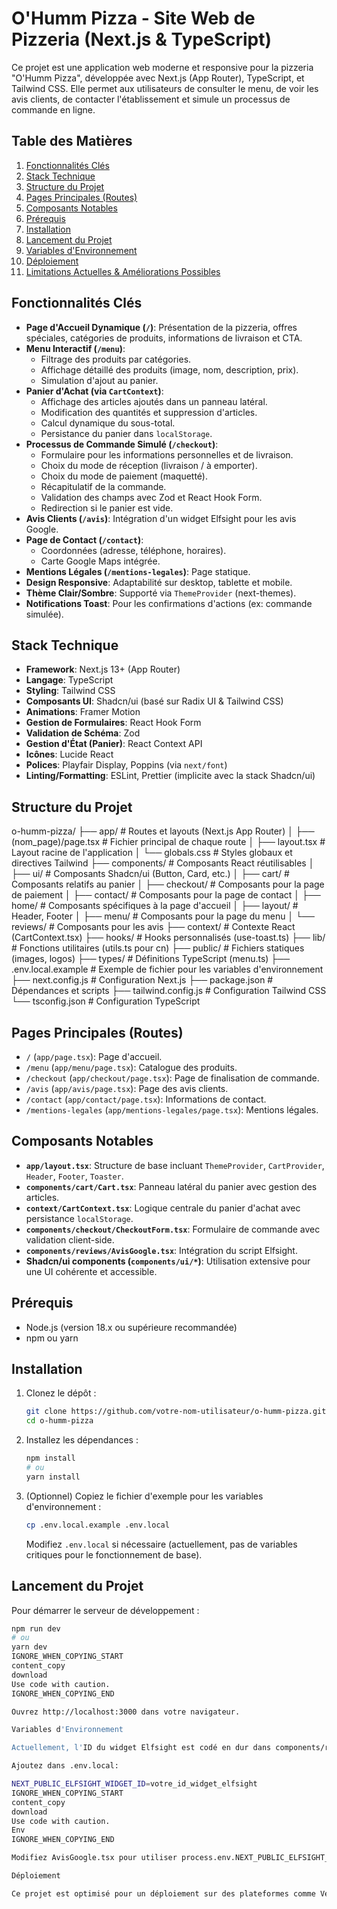 # O'Humm Pizza - Site Web de Pizzeria (Next.js & TypeScript)

Ce projet est une application web moderne et responsive pour la pizzeria "O'Humm Pizza", développée avec Next.js (App Router), TypeScript, et Tailwind CSS. Elle permet aux utilisateurs de consulter le menu, de voir les avis clients, de contacter l'établissement et simule un processus de commande en ligne.


## Table des Matières

1.  [Fonctionnalités Clés](#fonctionnalités-clés)
2.  [Stack Technique](#stack-technique)
3.  [Structure du Projet](#structure-du-projet)
4.  [Pages Principales (Routes)](#pages-principales-routes)
5.  [Composants Notables](#composants-notables)
6.  [Prérequis](#prérequis)
7.  [Installation](#installation)
8.  [Lancement du Projet](#lancement-du-projet)
9.  [Variables d'Environnement](#variables-denvironnement)
10. [Déploiement](#déploiement)
11. [Limitations Actuelles & Améliorations Possibles](#limitations-actuelles--améliorations-possibles)

## Fonctionnalités Clés

*   **Page d'Accueil Dynamique (`/`)**: Présentation de la pizzeria, offres spéciales, catégories de produits, informations de livraison et CTA.
*   **Menu Interactif (`/menu`)**:
    *   Filtrage des produits par catégories.
    *   Affichage détaillé des produits (image, nom, description, prix).
    *   Simulation d'ajout au panier.
*   **Panier d'Achat (via `CartContext`)**:
    *   Affichage des articles ajoutés dans un panneau latéral.
    *   Modification des quantités et suppression d'articles.
    *   Calcul dynamique du sous-total.
    *   Persistance du panier dans `localStorage`.
*   **Processus de Commande Simulé (`/checkout`)**:
    *   Formulaire pour les informations personnelles et de livraison.
    *   Choix du mode de réception (livraison / à emporter).
    *   Choix du mode de paiement (maquetté).
    *   Récapitulatif de la commande.
    *   Validation des champs avec Zod et React Hook Form.
    *   Redirection si le panier est vide.
*   **Avis Clients (`/avis`)**: Intégration d'un widget Elfsight pour les avis Google.
*   **Page de Contact (`/contact`)**:
    *   Coordonnées (adresse, téléphone, horaires).
    *   Carte Google Maps intégrée.
*   **Mentions Légales (`/mentions-legales`)**: Page statique.
*   **Design Responsive**: Adaptabilité sur desktop, tablette et mobile.
*   **Thème Clair/Sombre**: Supporté via `ThemeProvider` (next-themes).
*   **Notifications Toast**: Pour les confirmations d'actions (ex: commande simulée).

## Stack Technique

*   **Framework**: Next.js 13+ (App Router)
*   **Langage**: TypeScript
*   **Styling**: Tailwind CSS
*   **Composants UI**: Shadcn/ui (basé sur Radix UI & Tailwind CSS)
*   **Animations**: Framer Motion
*   **Gestion de Formulaires**: React Hook Form
*   **Validation de Schéma**: Zod
*   **Gestion d'État (Panier)**: React Context API
*   **Icônes**: Lucide React
*   **Polices**: Playfair Display, Poppins (via `next/font`)
*   **Linting/Formatting**: ESLint, Prettier (implicite avec la stack Shadcn/ui)

## Structure du Projet


o-humm-pizza/
├── app/ # Routes et layouts (Next.js App Router)
│ ├── (nom_page)/page.tsx # Fichier principal de chaque route
│ ├── layout.tsx # Layout racine de l'application
│ └── globals.css # Styles globaux et directives Tailwind
├── components/ # Composants React réutilisables
│ ├── ui/ # Composants Shadcn/ui (Button, Card, etc.)
│ ├── cart/ # Composants relatifs au panier
│ ├── checkout/ # Composants pour la page de paiement
│ ├── contact/ # Composants pour la page de contact
│ ├── home/ # Composants spécifiques à la page d'accueil
│ ├── layout/ # Header, Footer
│ ├── menu/ # Composants pour la page du menu
│ └── reviews/ # Composants pour les avis
├── context/ # Contexte React (CartContext.tsx)
├── hooks/ # Hooks personnalisés (use-toast.ts)
├── lib/ # Fonctions utilitaires (utils.ts pour cn)
├── public/ # Fichiers statiques (images, logos)
├── types/ # Définitions TypeScript (menu.ts)
├── .env.local.example # Exemple de fichier pour les variables d'environnement
├── next.config.js # Configuration Next.js
├── package.json # Dépendances et scripts
├── tailwind.config.js # Configuration Tailwind CSS
└── tsconfig.json # Configuration TypeScript

## Pages Principales (Routes)

*   `/` (`app/page.tsx`): Page d'accueil.
*   `/menu` (`app/menu/page.tsx`): Catalogue des produits.
*   `/checkout` (`app/checkout/page.tsx`): Page de finalisation de commande.
*   `/avis` (`app/avis/page.tsx`): Page des avis clients.
*   `/contact` (`app/contact/page.tsx`): Informations de contact.
*   `/mentions-legales` (`app/mentions-legales/page.tsx`): Mentions légales.

## Composants Notables

*   **`app/layout.tsx`**: Structure de base incluant `ThemeProvider`, `CartProvider`, `Header`, `Footer`, `Toaster`.
*   **`components/cart/Cart.tsx`**: Panneau latéral du panier avec gestion des articles.
*   **`context/CartContext.tsx`**: Logique centrale du panier d'achat avec persistance `localStorage`.
*   **`components/checkout/CheckoutForm.tsx`**: Formulaire de commande avec validation client-side.
*   **`components/reviews/AvisGoogle.tsx`**: Intégration du script Elfsight.
*   **Shadcn/ui components (`components/ui/*`)**: Utilisation extensive pour une UI cohérente et accessible.

## Prérequis

*   Node.js (version 18.x ou supérieure recommandée)
*   npm ou yarn

## Installation

1.  Clonez le dépôt :
    ```bash
    git clone https://github.com/votre-nom-utilisateur/o-humm-pizza.git
    cd o-humm-pizza
    ```
2.  Installez les dépendances :
    ```bash
    npm install
    # ou
    yarn install
    ```
3.  (Optionnel) Copiez le fichier d'exemple pour les variables d'environnement :
    ```bash
    cp .env.local.example .env.local
    ```
    Modifiez `.env.local` si nécessaire (actuellement, pas de variables critiques pour le fonctionnement de base).

## Lancement du Projet

Pour démarrer le serveur de développement :
```bash
npm run dev
# ou
yarn dev
IGNORE_WHEN_COPYING_START
content_copy
download
Use code with caution.
IGNORE_WHEN_COPYING_END

Ouvrez http://localhost:3000 dans votre navigateur.

Variables d'Environnement

Actuellement, l'ID du widget Elfsight est codé en dur dans components/reviews/AvisGoogle.tsx. Si vous souhaitez le rendre configurable :

Ajoutez dans .env.local:

NEXT_PUBLIC_ELFSIGHT_WIDGET_ID=votre_id_widget_elfsight
IGNORE_WHEN_COPYING_START
content_copy
download
Use code with caution.
Env
IGNORE_WHEN_COPYING_END

Modifiez AvisGoogle.tsx pour utiliser process.env.NEXT_PUBLIC_ELFSIGHT_WIDGET_ID.

Déploiement

Ce projet est optimisé pour un déploiement sur des plateformes comme Vercel, qui s'intègrent nativement avec Next.js.




